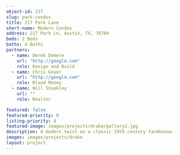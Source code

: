 ```yaml
---
object-id: 217
slug: park-condos
title: 217 Park Lane
short-name: Modern Condos
address: 217 Park Ln, Austin, TX, 78704
beds: 2 Beds
baths: 4 Baths
partners:
  - name: Derek Demere
    url: "http://google.com"
    role: Design and Build
  - name: Chris Goyer
    url: "http://google.com"
    role: Blood Money
  - name: Will Steakley
    url: ""
    role: Realtor

featured: false
featured-priority: 0
listing-priority: 4
featured-image: images/projects/drake/gallery1.jpg
description: A modern twist on a classic 19th century farmhouse.
images: images/projects/drake
layout: project
---
```

